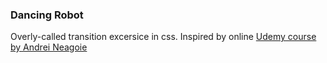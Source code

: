 ### Dancing Robot 

Overly-called transition excersice in css.
Inspired by online [Udemy course by Andrei Neagoie](https://www.udemy.com/the-complete-web-developer-in-2018/learn/v4/t/lecture/8639758?start=0)